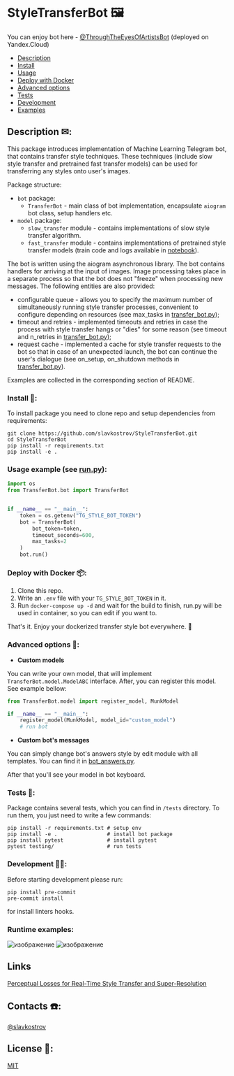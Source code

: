 # StyleTransferBot 🖼️

You can enjoy bot here - [@ThroughTheEyesOfArtistsBot](https://t.me/ThroughTheEyesOfArtistsBot) (deployed on Yandex.Cloud)

* [Description](#description)
* [Install](#install)
* [Usage](#usage)
* [Deploy with Docker](#docker)
* [Advanced options](#advanced)
* [Tests](#tests)
* [Development](#dev)
* [Examples](#runtime)



<a name="description"><h2>Description ✉:</h2></a>

This package introduces implementation of Machine Learning Telegram bot, that contains transfer style techniques.
These techniques (include slow style transfer and pretrained fast transfer models) can be used for transferring any styles
onto user's images.

Package structure:
* `bot` package:
  * `TransferBot` - main class of bot implementation, encapsulate `aiogram` bot class, setup handlers etc.
* `model` package:
  * `slow_transfer` module - contains implementations of slow style transfer algorithm.
  * `fast_transfer` module - contains implementations of pretrained style transfer models (train code and logs available in [notebook](notebooks/[dls_project]training.ipynb)).

The bot is written using the aiogram asynchronous library.
The bot contains handlers for arriving at the input of images.
Image processing takes place in a separate process so that the bot does not "freeze" when processing new messages.
The following entities are also provided:
- configurable queue - allows you to specify the maximum number of simultaneously running style transfer processes,
convenient to configure depending on resources (see max_tasks in [transfer_bot.py](TranferBot/bot/transfer_bot.py));
- timeout and retries - implemented timeouts and retries in case
the process with style transfer hangs or "dies" for some reason (see timeout and n_retries in [transfer_bot.py](TranferBot/bot/transfer_bot.py));
- request cache - implemented a cache for style transfer requests to the bot so that in case of an unexpected launch,
the bot can continue the user's dialogue (see on_setup, on_shutdown methods in [transfer_bot.py](TranferBot/bot/transfer_bot.py)).

Examples are collected in the corresponding section of README.

<a name="install"><h3>Install 🔨:</h3></a>

To install package you need to clone repo and setup dependencies from requirements:

```shell
git clone https://github.com/slavkostrov/StyleTransferBot.git
cd StyleTransferBot
pip install -r requirements.txt
pip install -e .
```

<a name="usage"><h3>Usage example (see [run.py](run.py)):</h3></a>

```python
import os
from TransferBot.bot import TransferBot


if __name__ == "__main__":
    token = os.getenv("TG_STYLE_BOT_TOKEN")
    bot = TransferBot(
        bot_token=token,
        timeout_seconds=600,
        max_tasks=2
    )
    bot.run()
```

<a name="docker"><h3>Deploy with Docker 📦:</h3></a>

1. Clone this repo.
2. Write an `.env` file with your `TG_STYLE_BOT_TOKEN` in it.
3. Run `docker-compose up -d` and wait for the build to finish, run.py will be used in container,
so you can edit if you want to.

That's it. Enjoy your dockerized transfer style bot everywhere. 🚀

<a name="advanced"><h3>Advanced options 🧘:</h3></a>

* **Custom models**

You can write your own model, that will implement `TransferBot.model.ModelABC` interface.
After, you can register this model. See example bellow:

```python
from TransferBot.model import register_model, MunkModel

if __name__ == "__main__":
    register_model(MunkModel, model_id="custom_model")
    # run bot
```

* **Custom bot's messages**

You can simply change bot's answers style by edit module with all templates.
You can find it in [bot_answers.py](./TransferBot/bot/bot_answers.py).

After that you'll see your model in bot keyboard.

<a name="tests"><h3>Tests 🧪:</h3></a>

Package contains several tests, which you can find in `/tests` directory.
To run them, you just need to write a few commands:

```shell
pip install -r requirements.txt # setup env
pip install -e .                # install bot package
pip install pytest              # install pytest
pytest testing/                 # run tests
```

<a name="dev"><h3>Development 👨‍💻:</h3></a>

Before starting development please run:

```shell
pip install pre-commit
pre-commit install
```

for install linters hooks.

<a name="runtime"><h3>Runtime examples:</h3></a>
![изображение](https://user-images.githubusercontent.com/64536258/215319150-660e8efd-efd4-4226-9047-a190880682ea.png)
![изображение](https://user-images.githubusercontent.com/64536258/215319727-9090f25a-e9c8-43db-b23f-f75c6c5c00c0.png)



## Links
[Perceptual Losses for Real-Time Style Transfer and Super-Resolution](https://arxiv.org/pdf/1603.08155.pdf)

## Contacts ☎️:

[@slavkostrov](https://t.me/slavkostrov)

## License 🪪:

[MIT](LICENSE)
